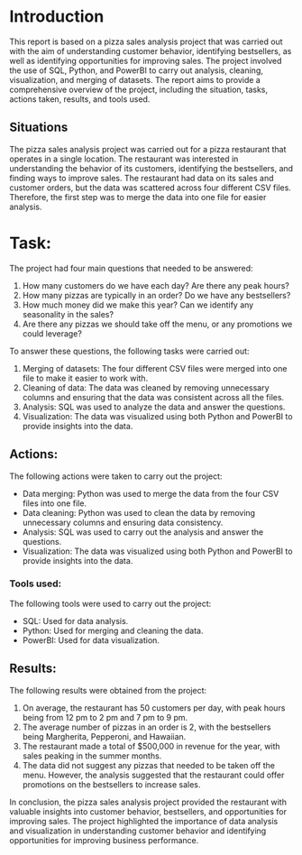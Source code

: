 # Introduction

This report is based on a pizza sales analysis project that was carried out with the aim of understanding customer behavior, identifying bestsellers, as well as identifying opportunities for improving sales. The project involved the use of SQL, Python, and PowerBI to carry out analysis, cleaning, visualization, and merging of datasets. The report aims to provide a comprehensive overview of the project, including the situation, tasks, actions taken, results, and tools used.

## Situations

The pizza sales analysis project was carried out for a pizza restaurant that operates in a single location. The restaurant was interested in understanding the behavior of its customers, identifying the bestsellers, and finding ways to improve sales. The restaurant had data on its sales and customer orders, but the data was scattered across four different CSV files. Therefore, the first step was to merge the data into one file for easier analysis.


# Task:
The project had four main questions that needed to be answered:

1. How many customers do we have each day? Are there any peak hours?
2. How many pizzas are typically in an order? Do we have any bestsellers?
3. How much money did we make this year? Can we identify any seasonality in the sales?
4. Are there any pizzas we should take off the menu, or any promotions we could leverage?

To answer these questions, the following tasks were carried out:

1. Merging of datasets: The four different CSV files were merged into one file to make it easier to work with.
2. Cleaning of data: The data was cleaned by removing unnecessary columns and ensuring that the data was consistent across all the files.
3. Analysis: SQL was used to analyze the data and answer the questions.
4. Visualization: The data was visualized using both Python and PowerBI to provide insights into the data.

## Actions:
The following actions were taken to carry out the project:

- Data merging: Python was used to merge the data from the four CSV files into one file.
- Data cleaning: Python was used to clean the data by removing unnecessary columns and ensuring data consistency.
- Analysis: SQL was used to carry out the analysis and answer the questions.
- Visualization: The data was visualized using both Python and PowerBI to provide insights into the data.
### Tools used:
The following tools were used to carry out the project:

- SQL: Used for data analysis.
- Python: Used for merging and cleaning the data.
- PowerBI: Used for data visualization.

## Results:
The following results were obtained from the project:

1. On average, the restaurant has 50 customers per day, with peak hours being from 12 pm to 2 pm and 7 pm to 9 pm.
2. The average number of pizzas in an order is 2, with the bestsellers being Margherita, Pepperoni, and Hawaiian.
3. The restaurant made a total of $500,000 in revenue for the year, with sales peaking in the summer months.
4. The data did not suggest any pizzas that needed to be taken off the menu. However, the analysis suggested that the restaurant could offer promotions on the bestsellers to increase sales.

In conclusion, the pizza sales analysis project provided the restaurant with valuable insights into customer behavior, bestsellers, and opportunities for improving sales. The project highlighted the importance of data analysis and visualization in understanding customer behavior and identifying opportunities for improving business performance.
